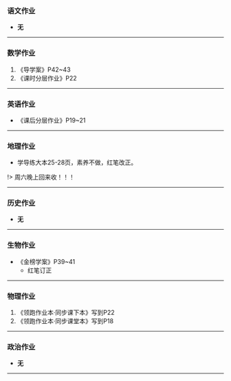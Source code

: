 ﻿### 语文作业 ###
* **无**
-----
### 数学作业 ###
1. 《导学案》P42~43
2. 《课时分层作业》P22
-----
### 英语作业 ###
* 《课后分层作业》P19~21
-----
### 地理作业 ###
* 学导练大本25-28页，素养不做，红笔改正。

!> 周六晚上回来收！！！

-----
### 历史作业 ###
* **无**
-----
### 生物作业 ###
* 《金榜学案》P39~41
	* 红笔订正
-----
### 物理作业 ###
1. 《领跑作业本·同步课下本》写到P22
2. 《领跑作业本·同步课堂本》写到P18
-----
### 政治作业 ###
* **无**
-----

